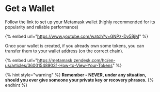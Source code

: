 # Get a Wallet

Follow the link to set up your Metamask wallet (highly recommended for its popularity and reliable performance)

{% embed url="https://www.youtube.com/watch?v=GNPz-Dv5BjM" %}

Once your wallet is created, if you already own some tokens, you can transfer them to your wallet address (on the correct chain).&#x20;

{% embed url="https://metamask.zendesk.com/hc/en-us/articles/360015489031-How-to-View-Your-Tokens" %}

{% hint style="warning" %}
**Remember - NEVER, under any situation, should you ever give someone your private key or recovery phrases.**
{% endhint %}
